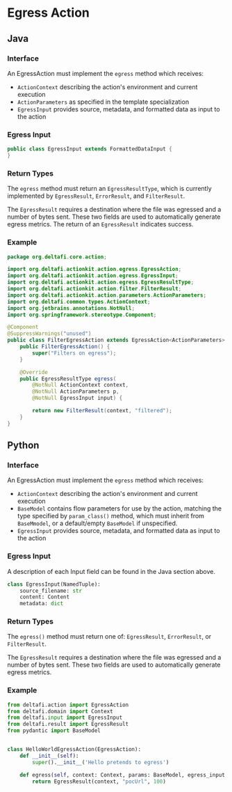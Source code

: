 # Egress Action

## Java

### Interface

An EgressAction must implement the `egress` method which receives:
* `ActionContext` describing the action's environment and current execution
* `ActionParameters` as specified in the template specialization
* `EgressInput` provides source, metadata, and formatted data as input to the action

### Egress Input

```java
public class EgressInput extends FormattedDataInput {
}
```

### Return Types

The `egress` method must return an `EgressResultType`, which is currently implemented by `EgressResult`,  `ErrorResult`, and `FilterResult`.

The `EgressResult` requires a destination where the file was egressed and a number of bytes sent. These two fields are used to automatically generate egress metrics.
The return of an `EgressResult` indicates success.

### Example

```java
package org.deltafi.core.action;

import org.deltafi.actionkit.action.egress.EgressAction;
import org.deltafi.actionkit.action.egress.EgressInput;
import org.deltafi.actionkit.action.egress.EgressResultType;
import org.deltafi.actionkit.action.filter.FilterResult;
import org.deltafi.actionkit.action.parameters.ActionParameters;
import org.deltafi.common.types.ActionContext;
import org.jetbrains.annotations.NotNull;
import org.springframework.stereotype.Component;

@Component
@SuppressWarnings("unused")
public class FilterEgressAction extends EgressAction<ActionParameters> {
    public FilterEgressAction() {
        super("Filters on egress");
    }

    @Override
    public EgressResultType egress(
        @NotNull ActionContext context,
        @NotNull ActionParameters p,
        @NotNull EgressInput input) {

        return new FilterResult(context, "filtered");
    }
}
```
## Python

### Interface

An EgressAction must implement the `egress` method which receives:
* `ActionContext` describing the action's environment and current execution
* `BaseModel` contains flow parameters for use by the action, matching the type specified by `param_class()` method, which must inherit from `BaseMmodel`, or a default/empty `BaseModel` if unspecified.
* `EgressInput` provides source, metadata, and formatted data as input to the action

### Egress Input

A description of each Input field can be found in the Java section above.

```python
class EgressInput(NamedTuple):
    source_filename: str
    content: Content
    metadata: dict
```

### Return Types

The `egress()` method must return one of: `EgressResult`, `ErrorResult`, or `FilterResult`.

The `EgressResult` requires a destination where the file was egressed and a number of bytes sent. These two fields are used to automatically generate egress metrics.

### Example

```python
from deltafi.action import EgressAction
from deltafi.domain import Context
from deltafi.input import EgressInput
from deltafi.result import EgressResult
from pydantic import BaseModel


class HelloWorldEgressAction(EgressAction):
    def __init__(self):
        super().__init__('Hello pretends to egress')

    def egress(self, context: Context, params: BaseModel, egress_input: EgressInput):
        return EgressResult(context, "pocUrl", 100)
```
